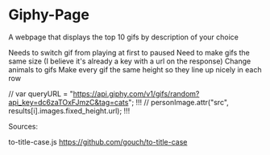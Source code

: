 # Giphy-Page
A webpage that displays the top 10 gifs by description of your choice


Needs to switch gif from playing at first to paused
Need to make gifs the same size (I believe it's already a key with a url on the response)
Change animals to gifs
Make every gif the same height so they line up nicely in each row


// var queryURL = "https://api.giphy.com/v1/gifs/random?api_key=dc6zaTOxFJmzC&tag=cats"; !!!
// personImage.attr("src", results[i].images.fixed_height.url); !!!


Sources:

to-title-case.js
https://github.com/gouch/to-title-case